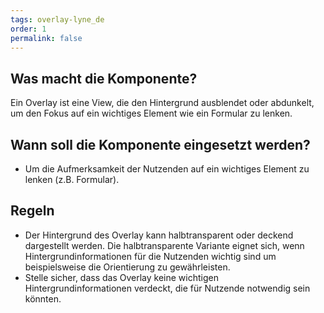 ```yaml
---
tags: overlay-lyne_de
order: 1
permalink: false
---
```


## Was macht die Komponente?
Ein Overlay ist eine View, die den Hintergrund ausblendet oder abdunkelt, um den Fokus auf ein wichtiges Element wie ein Formular zu lenken.

## Wann soll die Komponente eingesetzt werden?
* Um die Aufmerksamkeit der Nutzenden auf ein wichtiges Element zu lenken (z.B. Formular).

## Regeln
* Der Hintergrund des Overlay kann halbtransparent oder deckend dargestellt werden. Die halbtransparente Variante eignet sich, wenn Hintergrundinformationen für die Nutzenden wichtig sind um beispielsweise die Orientierung zu gewährleisten.
* Stelle sicher, dass das Overlay keine wichtigen Hintergrundinformationen verdeckt, die für Nutzende notwendig sein könnten.
